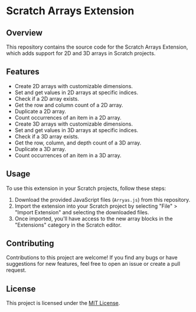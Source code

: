 # Scratch Arrays Extension

## Overview
This repository contains the source code for the Scratch Arrays Extension, which adds support for 2D and 3D arrays in Scratch projects.

## Features
- Create 2D arrays with customizable dimensions.
- Set and get values in 2D arrays at specific indices.
- Check if a 2D array exists.
- Get the row and column count of a 2D array.
- Duplicate a 2D array.
- Count occurrences of an item in a 2D array.
- Create 3D arrays with customizable dimensions.
- Set and get values in 3D arrays at specific indices.
- Check if a 3D array exists.
- Get the row, column, and depth count of a 3D array.
- Duplicate a 3D array.
- Count occurrences of an item in a 3D array.

## Usage
To use this extension in your Scratch projects, follow these steps:
1. Download the provided JavaScript files (`Arryas.js`) from this repository.
2. Import the extension into your Scratch project by selecting "File" > "Import Extension" and selecting the downloaded files.
3. Once imported, you'll have access to the new array blocks in the "Extensions" category in the Scratch editor.

## Contributing
Contributions to this project are welcome! If you find any bugs or have suggestions for new features, feel free to open an issue or create a pull request.

## License
This project is licensed under the [MIT License](LICENSE).
